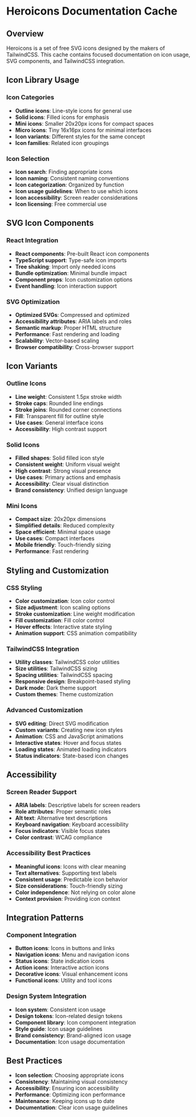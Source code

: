 # Heroicons Documentation Cache

## Overview
Heroicons is a set of free SVG icons designed by the makers of TailwindCSS. This cache contains focused documentation on icon usage, SVG components, and TailwindCSS integration.

## Icon Library Usage

### Icon Categories
- **Outline icons**: Line-style icons for general use
- **Solid icons**: Filled icons for emphasis
- **Mini icons**: Smaller 20x20px icons for compact spaces
- **Micro icons**: Tiny 16x16px icons for minimal interfaces
- **Icon variants**: Different styles for the same concept
- **Icon families**: Related icon groupings

### Icon Selection
- **Icon search**: Finding appropriate icons
- **Icon naming**: Consistent naming conventions
- **Icon categorization**: Organized by function
- **Icon usage guidelines**: When to use which icons
- **Icon accessibility**: Screen reader considerations
- **Icon licensing**: Free commercial use

## SVG Icon Components

### React Integration
- **React components**: Pre-built React icon components
- **TypeScript support**: Type-safe icon imports
- **Tree shaking**: Import only needed icons
- **Bundle optimization**: Minimal bundle impact
- **Component props**: Icon customization options
- **Event handling**: Icon interaction support

### SVG Optimization
- **Optimized SVGs**: Compressed and optimized
- **Accessibility attributes**: ARIA labels and roles
- **Semantic markup**: Proper HTML structure
- **Performance**: Fast rendering and loading
- **Scalability**: Vector-based scaling
- **Browser compatibility**: Cross-browser support

## Icon Variants

### Outline Icons
- **Line weight**: Consistent 1.5px stroke width
- **Stroke caps**: Rounded line endings
- **Stroke joins**: Rounded corner connections
- **Fill**: Transparent fill for outline style
- **Use cases**: General interface icons
- **Accessibility**: High contrast support

### Solid Icons
- **Filled shapes**: Solid filled icon style
- **Consistent weight**: Uniform visual weight
- **High contrast**: Strong visual presence
- **Use cases**: Primary actions and emphasis
- **Accessibility**: Clear visual distinction
- **Brand consistency**: Unified design language

### Mini Icons
- **Compact size**: 20x20px dimensions
- **Simplified details**: Reduced complexity
- **Space efficient**: Minimal space usage
- **Use cases**: Compact interfaces
- **Mobile friendly**: Touch-friendly sizing
- **Performance**: Fast rendering

## Styling and Customization

### CSS Styling
- **Color customization**: Icon color control
- **Size adjustment**: Icon scaling options
- **Stroke customization**: Line weight modification
- **Fill customization**: Fill color control
- **Hover effects**: Interactive state styling
- **Animation support**: CSS animation compatibility

### TailwindCSS Integration
- **Utility classes**: TailwindCSS color utilities
- **Size utilities**: TailwindCSS sizing
- **Spacing utilities**: TailwindCSS spacing
- **Responsive design**: Breakpoint-based styling
- **Dark mode**: Dark theme support
- **Custom themes**: Theme customization

### Advanced Customization
- **SVG editing**: Direct SVG modification
- **Custom variants**: Creating new icon styles
- **Animation**: CSS and JavaScript animations
- **Interactive states**: Hover and focus states
- **Loading states**: Animated loading indicators
- **Status indicators**: State-based icon changes

## Accessibility

### Screen Reader Support
- **ARIA labels**: Descriptive labels for screen readers
- **Role attributes**: Proper semantic roles
- **Alt text**: Alternative text descriptions
- **Keyboard navigation**: Keyboard accessibility
- **Focus indicators**: Visible focus states
- **Color contrast**: WCAG compliance

### Accessibility Best Practices
- **Meaningful icons**: Icons with clear meaning
- **Text alternatives**: Supporting text labels
- **Consistent usage**: Predictable icon behavior
- **Size considerations**: Touch-friendly sizing
- **Color independence**: Not relying on color alone
- **Context provision**: Providing icon context

## Integration Patterns

### Component Integration
- **Button icons**: Icons in buttons and links
- **Navigation icons**: Menu and navigation icons
- **Status icons**: State indication icons
- **Action icons**: Interactive action icons
- **Decorative icons**: Visual enhancement icons
- **Functional icons**: Utility and tool icons

### Design System Integration
- **Icon system**: Consistent icon usage
- **Design tokens**: Icon-related design tokens
- **Component library**: Icon component integration
- **Style guide**: Icon usage guidelines
- **Brand consistency**: Brand-aligned icon usage
- **Documentation**: Icon usage documentation

## Best Practices
- **Icon selection**: Choosing appropriate icons
- **Consistency**: Maintaining visual consistency
- **Accessibility**: Ensuring icon accessibility
- **Performance**: Optimizing icon performance
- **Maintenance**: Keeping icons up to date
- **Documentation**: Clear icon usage guidelines
